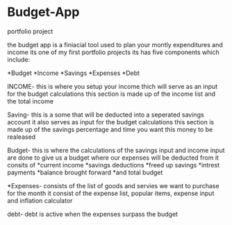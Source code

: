 # Budget-App
portfolio project

the budget app is a finiacial tool used to plan your montly expenditures and income
its one of my first portfolio projects its has five components which include:

*Budget
*Income
*Savings
*Expenses
*Debt

INCOME- this is where you setup your income thich will serve as an input for the budget calculations
this section is made up of the income list and the total income

Saving- this is a some that will be deducted into a seperated savings account it also serves as input for the budget calculations
this section is made up of the savings percentage and time you want this money to be realeased

Budget- this is where the calculations of the savings input and income input are done to give us a budget where our expenses will be deducted from it consits of 
*current income
*savings deductions
*freed up savings
*intrest payments
*balance brought forward
*and total budget

*Expenses- consists of the list of goods and servies we want to purchase for the month
it consist of the expense list, popular items, expense input  and inflation calculator

debt- debt is active when the expenses surpass the budget
